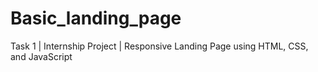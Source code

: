 # Basic_landing_page
Task 1 | Internship Project | Responsive Landing Page using HTML, CSS, and JavaScript
